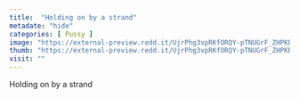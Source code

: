```yaml
---
title:  "Holding on by a strand"
metadate: "hide"
categories: [ Pussy ]
image: "https://external-preview.redd.it/UjrPhg3vpRKfORQY-pTNUGrF_ZHPKB9M9abKtQdiaqk.jpg?auto=webp&s=2ee7fcdec15ce233b8ea196c55a04bbbfcbf94d8"
thumb: "https://external-preview.redd.it/UjrPhg3vpRKfORQY-pTNUGrF_ZHPKB9M9abKtQdiaqk.jpg?width=1080&crop=smart&auto=webp&s=542fec61bb64274cc45a95e4143405fc41014f26"
visit: ""
---
```

Holding on by a strand
